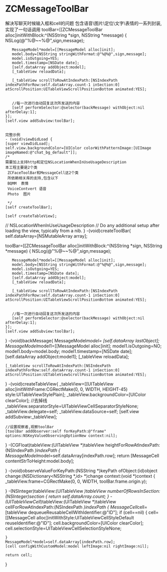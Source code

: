 # ZCMessageToolBar
解决写聊天时候输入框和cell的问题
包含语音\图片\定位\文字\表情的一系列封装,实现了一句话调用
 toolBar=[[ZCMessageToolBar alloc]initWithBlock:^(NSString *sign, NSString *message) {
        NSLog(@"%@~~%@",sign,message);
       
       MessageModel*model=[[MessageModel alloc]init];
       model.body=[NSString stringWithFormat:@"%@%@",sign,message];
       model.isOutgoing=YES;
       model.timestamp=[NSDate date];
       [self.dataArray addObject:model];
       [_tableView reloadData];
       
       [_tableView scrollToRowAtIndexPath:[NSIndexPath indexPathForRow:self.dataArray.count-1 inSection:0] atScrollPosition:UITableViewScrollPositionBottom animated:YES];
       
       
       //每一次进行自动回复这次所发送的内容
       [self performSelector:@selector(backMessage) withObject:nil afterDelay:1];
    }];
    [self.view addSubview:toolBar];
    
    
    完整示例
    - (void)viewDidLoad {
    [super viewDidLoad];
    self.view.backgroundColor=[UIColor colorWithPatternImage:[UIImage imageNamed:@"chat_bg_default"]];
    /*
    需要加上支持http和定位NSLocationWhenInUseUsageDescription
    本工程主要是2个类
     ZCFaceToolBar和MessageCell这2个类
     所依赖相关库的支持,包含以下
     BQMM  表情
     VoiceContvert 语音
     Photo  图片
     
     */
    [self createToolBar];

    [self createTableView];
    
    
//    NSLocationWhenInUseUsageDescription
    // Do any additional setup after loading the view, typically from a nib.
}
-(void)createToolBar{
    self.dataArray=[NSMutableArray array];
    
   toolBar=[[ZCMessageToolBar alloc]initWithBlock:^(NSString *sign, NSString *message) {
        NSLog(@"%@~~%@",sign,message);
       
       MessageModel*model=[[MessageModel alloc]init];
       model.body=[NSString stringWithFormat:@"%@%@",sign,message];
       model.isOutgoing=YES;
       model.timestamp=[NSDate date];
       [self.dataArray addObject:model];
       [_tableView reloadData];
       
       [_tableView scrollToRowAtIndexPath:[NSIndexPath indexPathForRow:self.dataArray.count-1 inSection:0] atScrollPosition:UITableViewScrollPositionBottom animated:YES];
       
       
       //每一次进行自动回复这次所发送的内容
       [self performSelector:@selector(backMessage) withObject:nil afterDelay:1];
    }];
    [self.view addSubview:toolBar];
}
-(void)backMessage{
   MessageModel*model= [self.dataArray lastObject];
    MessageModel*model1=[[MessageModel alloc]init];
    model1.isOutgoing=NO;
    model1.body=model.body;
    model1.timestamp=[NSDate date];
    [self.dataArray addObject:model1];
    [_tableView reloadData];
    
    [_tableView scrollToRowAtIndexPath:[NSIndexPath indexPathForRow:self.dataArray.count-1 inSection:0] atScrollPosition:UITableViewScrollPositionBottom animated:YES];

}
-(void)createTableView{
    _tableView=[[UITableView alloc]initWithFrame:CGRectMake(0, 0, WIDTH, HEIGHT-45) style:UITableViewStylePlain];
    _tableView.backgroundColor=[UIColor clearColor];
    //去掉线
    _tableView.separatorStyle=UITableViewCellSeparatorStyleNone;
    _tableView.delegate=self;
    _tableView.dataSource=self;
    [self.view addSubview:_tableView];
    
    //设置观察者,观察toolBar
    [toolBar addObserver:self forKeyPath:@"frame" options:NSKeyValueObservingOptionNew context:nil];

}
-(CGFloat)tableView:(UITableView *)tableView heightForRowAtIndexPath:(NSIndexPath *)indexPath
{
    MessageModel*model=self.dataArray[indexPath.row];
    return [MessageCell contentStrToHeight:model.body];

}
-(void)observeValueForKeyPath:(NSString *)keyPath ofObject:(id)object change:(NSDictionary<NSString *,id> *)change context:(void *)context
{
    _tableView.frame=CGRectMake(0, 0, WIDTH, toolBar.frame.origin.y);

}
-(NSInteger)tableView:(UITableView *)tableView numberOfRowsInSection:(NSInteger)section
{
    return self.dataArray.count;
}
-(UITableViewCell*)tableView:(UITableView *)tableView cellForRowAtIndexPath:(NSIndexPath *)indexPath
{
    MessageCell*cell=[tableView dequeueReusableCellWithIdentifier:@"ID"];
    if (cell==nil) {
        cell=[[MessageCell alloc]initWithStyle:UITableViewCellStyleDefault reuseIdentifier:@"ID"];
        cell.backgroundColor=[UIColor clearColor];
        cell.selectionStyle=UITableViewCellSelectionStyleNone;
    
    }
    MessageModel*model=self.dataArray[indexPath.row];
    [cell configWithCustomModel:model leftImage:nil rightImage:nil];
    
    return cell;
}

    
    
    
    

